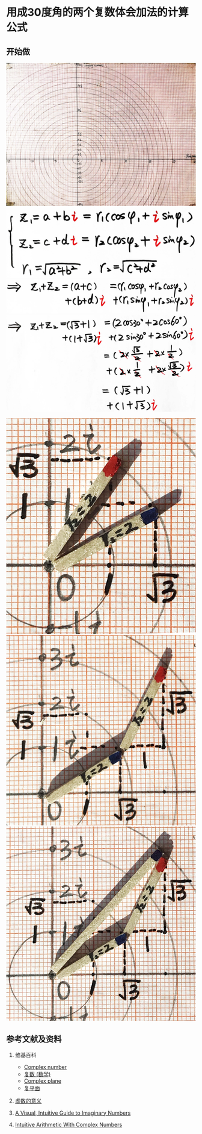 # 用成30度角的两个复数体会加法的计算公式

## 开始做

![](/images/复数分析/感受加减乘除的运算规律/用成30度角的两个复数体会加法的计算公式/1a0.jpg)
![](/images/复数分析/感受加减乘除的运算规律/用成30度角的两个复数体会加法的计算公式/1a1.jpg)
![](/images/复数分析/感受加减乘除的运算规律/用成30度角的两个复数体会加法的计算公式/1a2.jpg)
![](/images/复数分析/感受加减乘除的运算规律/用成30度角的两个复数体会加法的计算公式/1a3.jpg)

![](/images/复数分析/感受加减乘除的运算规律/用成30度角的两个复数体会加法的计算公式/2a1.jpg)
![](/images/复数分析/感受加减乘除的运算规律/用成30度角的两个复数体会加法的计算公式/2a2.jpg)
![](/images/复数分析/感受加减乘除的运算规律/用成30度角的两个复数体会加法的计算公式/2a3.jpg)

## 参考文献及资料

1. 维基百科
	- [Complex number](https://en.wikipedia.org/wiki/Complex_number) 
	- [复数 (数学)](https://zh.wikipedia.org/wiki/%E5%A4%8D%E6%95%B0_(%E6%95%B0%E5%AD%A6)) 
	- [Complex plane](https://en.wikipedia.org/wiki/Complex_plane) 
	- [复平面](https://zh.wikipedia.org/wiki/%E5%A4%8D%E5%B9%B3%E9%9D%A2) 

2. [虚数的意义](https://ruanyifeng.com/blog/2012/09/imaginary_number.html)
3. [A Visual, Intuitive Guide to Imaginary Numbers](https://betterexplained.com/articles/a-visual-intuitive-guide-to-imaginary-numbers/)
4. [Intuitive Arithmetic With Complex Numbers](https://betterexplained.com/articles/intuitive-arithmetic-with-complex-numbers/)